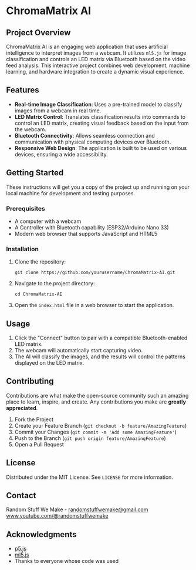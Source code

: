 # ChromaMatrix AI

## Project Overview
ChromaMatrix AI is an engaging web application that uses artificial intelligence to interpret images from a webcam. It utilizes `ml5.js` for image classification and controls an LED matrix via Bluetooth based on the video feed analysis. This interactive project combines web development, machine learning, and hardware integration to create a dynamic visual experience.

## Features
- **Real-time Image Classification**: Uses a pre-trained model to classify images from a webcam in real time.
- **LED Matrix Control**: Translates classification results into commands to control an LED matrix, creating visual feedback based on the input from the webcam.
- **Bluetooth Connectivity**: Allows seamless connection and communication with physical computing devices over Bluetooth.
- **Responsive Web Design**: The application is built to be used on various devices, ensuring a wide accessibility.

## Getting Started
These instructions will get you a copy of the project up and running on your local machine for development and testing purposes.

### Prerequisites
- A computer with a webcam
- A Controller with Bluetooth capability (ESP32/Arduino Nano 33)
- Modern web browser that supports JavaScript and HTML5

### Installation
1. Clone the repository:
   ```
   git clone https://github.com/yourusername/ChromaMatrix-AI.git
   ```
2. Navigate to the project directory:
   ```
   cd ChromaMatrix-AI
   ```
3. Open the `index.html` file in a web browser to start the application.

## Usage
1. Click the "Connect" button to pair with a compatible Bluetooth-enabled LED matrix.
2. The webcam will automatically start capturing video.
3. The AI will classify the images, and the results will control the patterns displayed on the LED matrix.

## Contributing
Contributions are what make the open-source community such an amazing place to learn, inspire, and create. Any contributions you make are **greatly appreciated**.

1. Fork the Project
2. Create your Feature Branch (`git checkout -b feature/AmazingFeature`)
3. Commit your Changes (`git commit -m 'Add some AmazingFeature'`)
4. Push to the Branch (`git push origin feature/AmazingFeature`)
5. Open a Pull Request

## License
Distributed under the MIT License. See `LICENSE` for more information.

## Contact
Random Stuff We Make - randomstuffwemake@gmail.com
www.youtube.com/@randomstuffwemake

## Acknowledgments
- [p5.js](https://p5js.org/)
- [ml5.js](https://ml5js.org/)
- Thanks to everyone whose code was used
